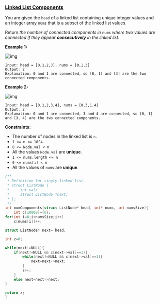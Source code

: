 ### [Linked List Components](https://leetcode.com/problems/linked-list-components/)

You are given the `head` of a linked list containing unique integer values and an integer array `nums` that is a subset of the linked list values.

Return *the number of connected components in* `nums` *where two values are connected if they appear **consecutively** in the linked list*.

 

**Example 1:**

![img](https://assets.leetcode.com/uploads/2021/07/22/lc-linkedlistcom1.jpg)

```
Input: head = [0,1,2,3], nums = [0,1,3]
Output: 2
Explanation: 0 and 1 are connected, so [0, 1] and [3] are the two connected components.
```

**Example 2:**

![img](https://assets.leetcode.com/uploads/2021/07/22/lc-linkedlistcom2.jpg)

```
Input: head = [0,1,2,3,4], nums = [0,3,1,4]
Output: 2
Explanation: 0 and 1 are connected, 3 and 4 are connected, so [0, 1] and [3, 4] are the two connected components.
```

 

**Constraints:**

- The number of nodes in the linked list is `n`.
- `1 <= n <= 10^4`
- `0 <= Node.val < n`
- All the values `Node.val` are **unique**.
- `1 <= nums.length <= n`
- `0 <= nums[i] < n`
- All the values of `nums` are **unique**.

```C
/**
 * Definition for singly-linked list.
 * struct ListNode {
 *     int val;
 *     struct ListNode *next;
 * };
 */
int numComponents(struct ListNode* head, int* nums, int numsSize){
    int c[10000]={0};
for(int i=0;i<numsSize;i++)
    c[nums[i]]++;

struct ListNode* next= head;

int z=0;

while(next!=NULL){
    if(next!=NULL && c[next->val]==1){
        while(next!=NULL && c[next->val]==1){
            next=next->next;
        }
        z++;
    }
    else next=next->next;
}

return z;
}
```

